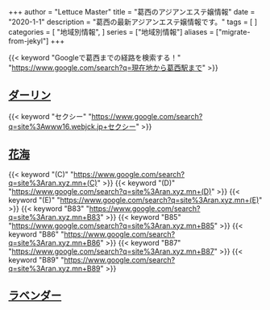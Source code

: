 +++
author = "Lettuce Master"
title = "葛西のアジアンエステ嬢情報"
date = "2020-1-1"
description = "葛西の最新アジアンエステ嬢情報です。"
tags = [
]
categories = [
    "地域別情報",
]
series = ["地域別情報"]
aliases = ["migrate-from-jekyl"]
+++

{{< keyword "Googleで葛西までの経路を検索する！" "https://www.google.com/search?q=現在地から葛西駅まで" >}}

## [ダーリン](http://www16.webjck.jp/)
{{< keyword "セクシー" "https://www.google.com/search?q=site%3Awww16.webjck.jp+セクシー" >}} 

## [花海](http://ran.xyz.mn/)
{{< keyword "(C)" "https://www.google.com/search?q=site%3Aran.xyz.mn+(C)" >}} {{< keyword "(D)" "https://www.google.com/search?q=site%3Aran.xyz.mn+(D)" >}} {{< keyword "(E)" "https://www.google.com/search?q=site%3Aran.xyz.mn+(E)" >}} {{< keyword "B83" "https://www.google.com/search?q=site%3Aran.xyz.mn+B83" >}} {{< keyword "B85" "https://www.google.com/search?q=site%3Aran.xyz.mn+B85" >}} {{< keyword "B86" "https://www.google.com/search?q=site%3Aran.xyz.mn+B86" >}} {{< keyword "B87" "https://www.google.com/search?q=site%3Aran.xyz.mn+B87" >}} {{< keyword "B89" "https://www.google.com/search?q=site%3Aran.xyz.mn+B89" >}} 

## [ラベンダー](http://lavender01.com/)


